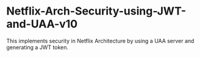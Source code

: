 # Netflix-Arch-Security-using-JWT-and-UAA-v10
This implements security in Netflix Architecture by using a UAA server and generating a JWT token.
